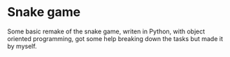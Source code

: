 # Snake game
Some basic remake of the snake game, writen in Python, with object oriented programming, got some help breaking down the tasks but made it by myself.
